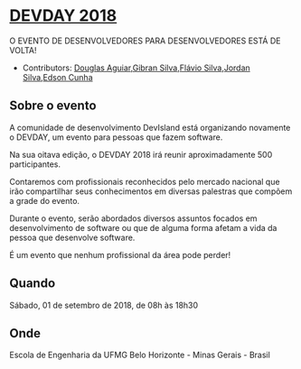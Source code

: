 # [DEVDAY 2018](http://devday.devisland.com/) 
O EVENTO DE DESENVOLVEDORES PARA DESENVOLVEDORES ESTÁ DE VOLTA!

* Contributors: [Douglas Aguiar](https://github.com/douglasaguiar),[Gibran Silva](https://github.com/gibran),[Flávio Silva](https://github.com/flavio1110),[Jordan Silva](https://github.com/jordansilva),[Edson Cunha](https://github.com/edsoncunha)

## Sobre o evento
 
A comunidade de desenvolvimento DevIsland está organizando novamente o DEVDAY, um evento para pessoas que fazem software.

Na sua oitava edição, o DEVDAY 2018 irá reunir aproximadamente 500 participantes.

Contaremos com profissionais reconhecidos pelo mercado nacional que irão compartilhar seus conhecimentos em diversas palestras que compõem a grade do evento.

Durante o evento, serão abordados diversos assuntos focados em desenvolvimento de software ou que de alguma forma afetam a vida da pessoa que desenvolve software.

É um evento que nenhum profissional da área pode perder!

## Quando

Sábado, 01 de setembro de 2018, de 08h às 18h30

## Onde

Escola de Engenharia da UFMG
Belo Horizonte - Minas Gerais - Brasil
